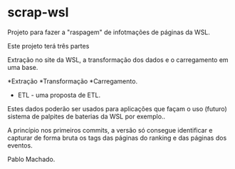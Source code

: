 # scrap-wsl
Projeto para fazer a "raspagem" de infotmações de páginas da WSL.

Este projeto terá três partes

Extração no site da WSL, a transformação dos dados e o carregamento em uma base.

*Extração
*Transformação
*Carregamento.

 - ETL - uma proposta de ETL. 

Estes dados poderão ser usados para aplicações que façam o uso (futuro) sistema de palpites de baterias da WSL por exemplo..

A princípio nos primeiros commits, a versão só consegue identificar e capturar de forma bruta os tags das páginas do ranking e das páginas dos eventos.

Pablo Machado.
